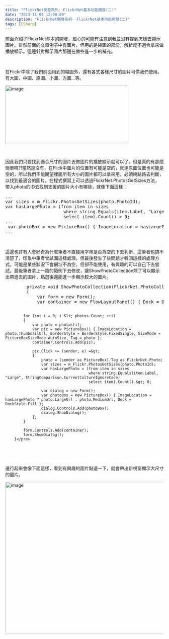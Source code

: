 ```yaml
---
title: "FlickrNet開發系列- FlickrNet基本功能開發(二)"
date: "2013-11-06 12:00:00"
description: "FlickrNet開發系列- FlickrNet基本功能開發(二)"
tags: [CSharp]
---
```


<p>
	前面介紹了FlickrNet基本的開發，細心的可能有注意到我並沒有提到怎樣去顯示圖片。雖然前面的文章例子中有圖片，但用的是縮圖的部份，解析度不適合拿來做播放顯示。這邊針對顯示圖片那邊在做些進一步的補充。</p>
<p>
	 </p>
<p>
	在Flickr中除了我們前面用到的縮圖外，還有各式各樣尺寸的圖片可供我們使用。有大圖、中圖、原圖、小圖、方圖...等。</p>
<p>
	<img alt="image" border="0" height="187" src="\images\postsa4d2166-577d-4ec8-90be-987aa4106b10\image_thumb_1.png" style="border-bottom: 0px; border-left: 0px; border-top: 0px; border-right: 0px" width="391" /></p>
<p>
	 </p>
<p>
	因此我們只要找到適合尺寸的圖片去做圖片的播放顯示就可以了。但是真的有那麼簡單嗎?!當然是沒有，在Flick中圖片的位置有可能是空的，就連原圖位置也可能是空的，所以我們不能期望裡面所有大小的圖片都可以拿來用，必須繞點路去判斷，以找到最適合的圖片。在程式撰寫上可以透過FlickrNet.PhotosGetSizes方法，帶入photo的ID去找到支援的圖片大小有哪些，就像下面這樣：</p>
<div class="wlWriterSmartContent" id="scid:812469c5-0cb0-4c63-8c15-c81123a09de7:3a3b4d0d-da93-4915-a2e3-8a1e8d746e34" style="padding-bottom: 0px; margin: 0px; padding-left: 0px; padding-right: 0px; display: inline; float: none; padding-top: 0px">
	<pre class="c#" name="code">
...
var sizes = m_Flickr.PhotosGetSizes(photo.PhotoId);
var hasLargePhoto = (from item in sizes
                      where string.Equals(item.Label, "Large", StringComparison.CurrentCultureIgnoreCase)
                      select item).Count() &gt; 0;
...                   
 var photoBox = new PictureBox() { ImageLocation = hasLargePhoto ? photo.LargeUrl : photo.MediumUrl, Dock = DockStyle.Fill };
...                    </pre>
</div>
<p>
	 </p>
<p>
	這邊也許有人會好奇為什麼筆者不直接用字串是否為空的下去判斷，這筆者也搞不清楚了，印象中筆者曾試圖這樣處理，但最後發生了些問題才轉回這樣的處理方式。可能是某些狀況下會網址不為空，但卻不能使用，有興趣的可以自己下去嘗試。最後筆者拿上一篇的範例下去修改，讓ShowPhotoCollection除了可以顯示出帶進去的圖片，點選後還能進一步顯示較大的圖片。</p>
<div class="wlWriterSmartContent" id="scid:812469c5-0cb0-4c63-8c15-c81123a09de7:631bd565-9933-4567-ad2d-86a958b01072" style="padding-bottom: 0px; margin: 0px; padding-left: 0px; padding-right: 0px; display: inline; float: none; padding-top: 0px">
	<pre class="c#" name="code">
        private void ShowPhotoCollection(FlickrNet.PhotoCollection photos)
        {
            var form = new Form();
            var container = new FlowLayoutPanel() { Dock = DockStyle.Fill };

            for (int i = 0; i &lt; photos.Count; ++i)
            {
                var photo = photos[i];
                var pic = new PictureBox() { ImageLocation = photo.ThumbnailUrl, BorderStyle = BorderStyle.FixedSingle, SizeMode = PictureBoxSizeMode.AutoSize, Tag = photo };
                container.Controls.Add(pic);

                pic.Click += (sender, e) =&gt;
                {
                    photo = (sender as PictureBox).Tag as FlickrNet.Photo;
                    var sizes = m_Flickr.PhotosGetSizes(photo.PhotoId);
                    var hasLargePhoto = (from item in sizes
                                         where string.Equals(item.Label, "Large", StringComparison.CurrentCultureIgnoreCase)
                                         select item).Count() &gt; 0;
                    
                    var dialog = new Form();
                    var photoBox = new PictureBox() { ImageLocation = hasLargePhoto ? photo.LargeUrl : photo.MediumUrl, Dock = DockStyle.Fill };
                    dialog.Controls.Add(photoBox);
                    dialog.ShowDialog();
                };
            }

            form.Controls.Add(container);
            form.ShowDialog();
        }</pre>
</div>
<p>
	 </p>
<p>
	運行起來會像下面這樣，看到有興趣的圖片點選一下，就會帶出新視窗顯示大尺寸的圖片。</p>
<p>
	<img alt="image" border="0" height="484" src="\images\postsa4d2166-577d-4ec8-90be-987aa4106b10\image_thumb.png" style="border-bottom: 0px; border-left: 0px; border-top: 0px; border-right: 0px" width="630" /></p>
